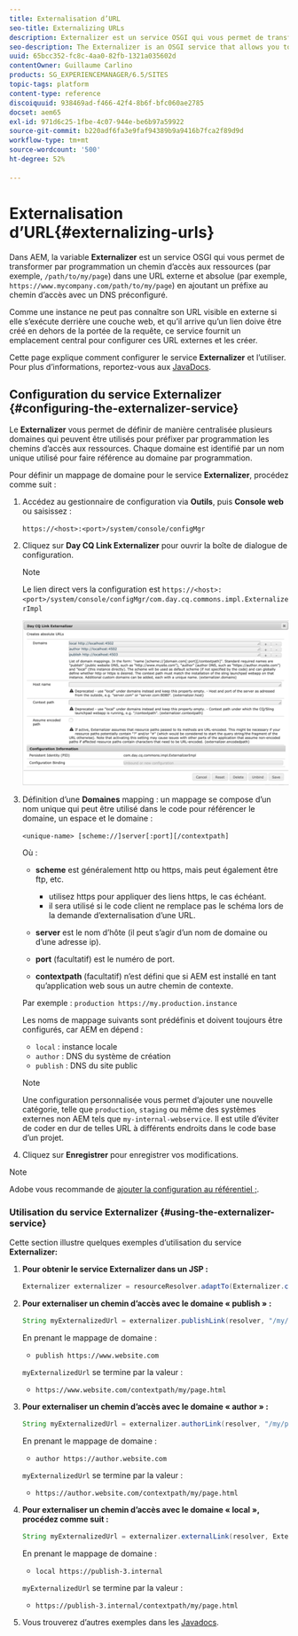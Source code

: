 ```yaml
---
title: Externalisation d’URL
seo-title: Externalizing URLs
description: Externalizer est un service OSGI qui vous permet de transformer, par programmation, un chemin d’accès aux ressources en une URL externe et absolue.
seo-description: The Externalizer is an OSGI service that allows you to programmatically transform a resource path into an external and absolute URL
uuid: 65bcc352-fc8c-4aa0-82fb-1321a035602d
contentOwner: Guillaume Carlino
products: SG_EXPERIENCEMANAGER/6.5/SITES
topic-tags: platform
content-type: reference
discoiquuid: 938469ad-f466-42f4-8b6f-bfc060ae2785
docset: aem65
exl-id: 971d6c25-1fbe-4c07-944e-be6b97a59922
source-git-commit: b220adf6fa3e9faf94389b9a9416b7fca2f89d9d
workflow-type: tm+mt
source-wordcount: '500'
ht-degree: 52%

---
```


# Externalisation d’URL{#externalizing-urls}

Dans AEM, la variable **Externalizer** est un service OSGI qui vous permet de transformer par programmation un chemin d’accès aux ressources (par exemple, `/path/to/my/page`) dans une URL externe et absolue (par exemple, `https://www.mycompany.com/path/to/my/page`) en ajoutant un préfixe au chemin d’accès avec un DNS préconfiguré.

Comme une instance ne peut pas connaître son URL visible en externe si elle s’exécute derrière une couche web, et qu’il arrive qu’un lien doive être créé en dehors de la portée de la requête, ce service fournit un emplacement central pour configurer ces URL externes et les créer.

Cette page explique comment configurer le service **Externalizer** et l’utiliser. Pour plus d’informations, reportez-vous aux [JavaDocs](https://helpx.adobe.com/fr/experience-manager/6-5/sites/developing/using/reference-materials/javadoc/com/day/cq/commons/Externalizer.html).

## Configuration du service Externalizer {#configuring-the-externalizer-service}

Le **Externalizer** vous permet de définir de manière centralisée plusieurs domaines qui peuvent être utilisés pour préfixer par programmation les chemins d’accès aux ressources. Chaque domaine est identifié par un nom unique utilisé pour faire référence au domaine par programmation.

Pour définir un mappage de domaine pour le service **Externalizer**, procédez comme suit :

1. Accédez au gestionnaire de configuration via **Outils**, puis **Console web** ou saisissez :

   `https://<host>:<port>/system/console/configMgr`

1. Cliquez sur **Day CQ Link Externalizer** pour ouvrir la boîte de dialogue de configuration.

   >[!NOTE]
   >
   >Le lien direct vers la configuration est `https://<host>:<port>/system/console/configMgr/com.day.cq.commons.impl.ExternalizerImpl`

   ![aem-externalizer-01](assets/aem-externalizer-01.png)

1. Définition d’une **Domaines** mapping : un mappage se compose d’un nom unique qui peut être utilisé dans le code pour référencer le domaine, un espace et le domaine :

   `<unique-name> [scheme://]server[:port][/contextpath]`

   Où :

   * **scheme** est généralement http ou https, mais peut également être ftp, etc.

      * utilisez https pour appliquer des liens https, le cas échéant.
      * il sera utilisé si le code client ne remplace pas le schéma lors de la demande d’externalisation d’une URL.
   * **server** est le nom d’hôte (il peut s’agir d’un nom de domaine ou d’une adresse ip).
   * **port** (facultatif) est le numéro de port.
   * **contextpath** (facultatif) n’est défini que si AEM est installé en tant qu’application web sous un autre chemin de contexte.

   Par exemple : `production https://my.production.instance`

   Les noms de mappage suivants sont prédéfinis et doivent toujours être configurés, car AEM en dépend :

   * `local` : instance locale
   * `author` : DNS du système de création
   * `publish` : DNS du site public

   >[!NOTE]
   >
   >Une configuration personnalisée vous permet d’ajouter une nouvelle catégorie, telle que `production`, `staging` ou même des systèmes externes non AEM tels que `my-internal-webservice`. Il est utile d’éviter de coder en dur de telles URL à différents endroits dans le code base d’un projet.

1. Cliquez sur **Enregistrer** pour enregistrer vos modifications.

>[!NOTE]
>
>Adobe vous recommande de [ajouter la configuration au référentiel ;](/help/sites-deploying/configuring.md#addinganewconfigurationtotherepository).

### Utilisation du service Externalizer {#using-the-externalizer-service}

Cette section illustre quelques exemples d’utilisation du service **Externalizer:**

1. **Pour obtenir le service Externalizer dans un JSP :**

   ```java
   Externalizer externalizer = resourceResolver.adaptTo(Externalizer.class);
   ```

1. **Pour externaliser un chemin d’accès avec le domaine « publish » :**

   ```java
   String myExternalizedUrl = externalizer.publishLink(resolver, "/my/page") + ".html";
   ```

   En prenant le mappage de domaine :

   * `publish https://www.website.com`

   `myExternalizedUrl` se termine par la valeur :

   * `https://www.website.com/contextpath/my/page.html`


1. **Pour externaliser un chemin d’accès avec le domaine « author » :**

   ```java
   String myExternalizedUrl = externalizer.authorLink(resolver, "/my/page") + ".html";
   ```

   En prenant le mappage de domaine :

   * `author https://author.website.com`

   `myExternalizedUrl` se termine par la valeur :

   * `https://author.website.com/contextpath/my/page.html`


1. **Pour externaliser un chemin d’accès avec le domaine « local », procédez comme suit :**

   ```java
   String myExternalizedUrl = externalizer.externalLink(resolver, Externalizer.LOCAL, "/my/page") + ".html";
   ```

   En prenant le mappage de domaine :

   * `local https://publish-3.internal`

   `myExternalizedUrl` se termine par la valeur :

   * `https://publish-3.internal/contextpath/my/page.html`


1. Vous trouverez d’autres exemples dans les [Javadocs](https://helpx.adobe.com/experience-manager/6-5/sites/developing/using/reference-materials/javadoc/com/day/cq/commons/Externalizer.html).
